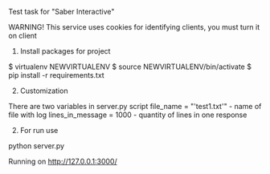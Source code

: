 Test task for "Saber Interactive"

WARNING! This service uses cookies for identifying clients, 
you must turn it on client

1. Install packages for project

$ virtualenv NEWVIRTUALENV
$ source NEWVIRTUALENV/bin/activate
$ pip install -r requirements.txt

2. Customization

There are two variables in server.py script
file_name = "'test1.txt'" - name of file with log
lines_in_message = 1000 - quantity of lines in one response

2. For run use

python server.py

Running on http://127.0.0.1:3000/
